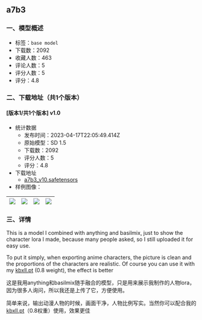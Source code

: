 ## a7b3
### 一、模型概述

- 标签：`base model`
- 下载数：2092
- 收藏人数：463
- 评论人数：5
- 评分人数：5
- 评分：4.8

### 二、下载地址（共1个版本）

#### [版本1/共1个版本] v1.0

- 统计数据
  - 发布时间：2023-04-17T22:05:49.414Z
  - 原始模型：SD 1.5
  - 下载数：2092
  - 评分人数：5
  - 评分：4.8
- 下载地址
  - [a7b3_v10.safetensors](https://civitai.com/api/download/models/48442)
- 样例图像：

| <img src="https://image.civitai.com/xG1nkqKTMzGDvpLrqFT7WA/2d8f5e71-9349-4571-918f-ab7f5d474d00/width=450/520614.jpeg" /> | <img src="https://image.civitai.com/xG1nkqKTMzGDvpLrqFT7WA/3637bd54-a8a3-4047-df44-da72fef45100/width=450/520601.jpeg" /> | <img src="https://image.civitai.com/xG1nkqKTMzGDvpLrqFT7WA/93f0aa67-2251-478f-d929-32ea334bdd00/width=450/520602.jpeg" /> | <img src="https://image.civitai.com/xG1nkqKTMzGDvpLrqFT7WA/9718113e-d4a3-4943-6449-42c394036c00/width=450/520607.jpeg" /> |
| ---- | ---- | ---- | ---- |


### 三、详情
<p>This is a model I combined with anything and basilmix, just to show the character lora I made, because many people asked, so I still uploaded it for easy use.</p><p>To put it simply, when exporting anime characters, the picture is clean and the proportions of the characters are realistic. Of course you can use it with my <a target="_blank" rel="ugc" href="https://civitai.com/models/20847/kbxllhidero-horibe-style">kbxll.pt</a> (0.8 weight), the effect is better</p><p></p><p>这是我用anything和basilmix随手融合的模型，只是用来展示我制作的人物lora，因为很多人询问，所以我还是上传了它，方便使用。</p><p>简单来说，输出动漫人物的时候，画面干净，人物比例写实。当然你可以配合我的<a rel="ugc" href="https://civitai.com/models/20847/kbxllhidero-horibe-style">kbxll.pt</a>（0.8权重）使用，效果更佳</p>